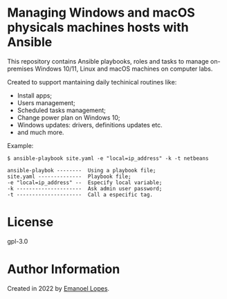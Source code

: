 # Managing Windows and macOS physicals machines hosts with Ansible

This repository contains Ansible playbooks, roles and tasks to manage on-premises Windows 10/11, Linux and macOS machines on computer labs. 

Created to support mantaining daily techinical routines like: 
- Install apps;
- Users management;
- Scheduled tasks management;
- Change power plan on Windows 10;
- Windows updates: drivers, definitions updates etc.
- and much more.

Example:

```shell
$ ansible-playbook site.yaml -e "local=ip_address" -k -t netbeans
```
```
ansible-playbok --------  Using a playbook file;
site.yaml --------------  Playbook file;
-e "local=ip_address" --  Especify local variable;
-k ---------------------  Ask admin user password;
-t ---------------------  Call a especific tag.
``` 

# License

gpl-3.0

# Author Information

Created in 2022 by [Emanoel Lopes](http://emanoel.pro.br).

